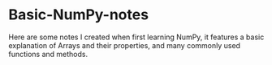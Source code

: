 # Basic-NumPy-notes
Here are some notes I created when first learning NumPy, it features a basic explanation of Arrays and their properties, and many commonly used functions and methods.
